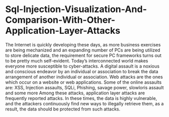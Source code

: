 # Sql-Injection-Visualization-And-Comparison-With-Other-Application-Layer-Attacks
The Internet is quickly developing these days, as more business exercises are being
mechanized and an expanding number of PCs are being utilized to store delicate data, the
requirement for secure PC frameworks turns out to be pretty much self-evident. Today’s
interconnected world makes everyone more susceptible to cyber-attacks. A digital assault
is a noxious and conscious endeavor by an individual or association to break the data
arrangement of another individual or association.
Web attacks are the ones which occur on a website or web applications. Some of the
online assaults are: XSS, Injection assaults, SQLi, Phishing, savage power, slowloris
assault and some more Among these attacks, application layer attacks are frequently
reported attacks. In these times, the data is highly vulnerable, and the attackers
continuously find new ways to illegally retrieve them, as a result, the data should be
protected from such attacks.
